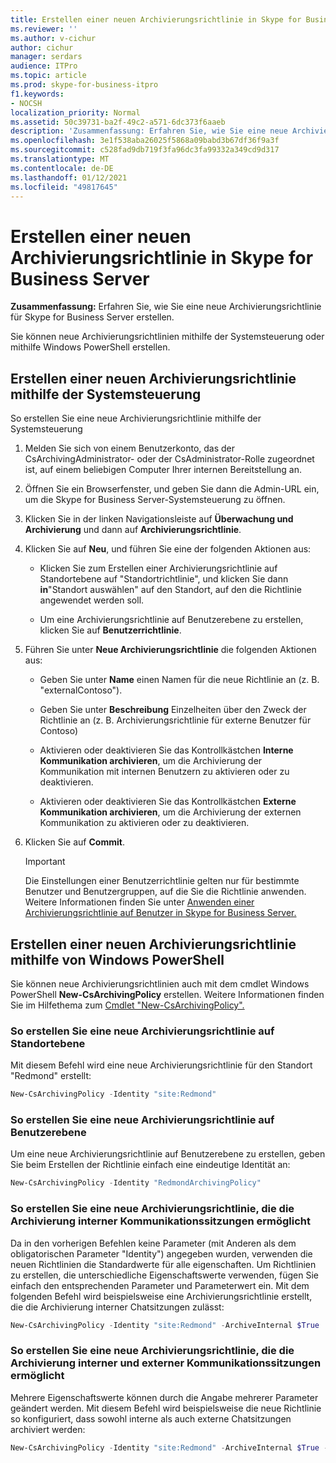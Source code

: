 ```yaml
---
title: Erstellen einer neuen Archivierungsrichtlinie in Skype for Business Server
ms.reviewer: ''
ms.author: v-cichur
author: cichur
manager: serdars
audience: ITPro
ms.topic: article
ms.prod: skype-for-business-itpro
f1.keywords:
- NOCSH
localization_priority: Normal
ms.assetid: 50c39731-ba2f-49c2-a571-6dc373f6aaeb
description: 'Zusammenfassung: Erfahren Sie, wie Sie eine neue Archivierungsrichtlinie für Skype for Business Server erstellen.'
ms.openlocfilehash: 3e1f538aba26025f5868a09babd3b67df36f9a3f
ms.sourcegitcommit: c528fad9db719f3fa96dc3fa99332a349cd9d317
ms.translationtype: MT
ms.contentlocale: de-DE
ms.lasthandoff: 01/12/2021
ms.locfileid: "49817645"
---
```

# <a name="create-a-new-archiving-policy-in-skype-for-business-server"></a>Erstellen einer neuen Archivierungsrichtlinie in Skype for Business Server

**Zusammenfassung:** Erfahren Sie, wie Sie eine neue Archivierungsrichtlinie für Skype for Business Server erstellen.
  
Sie können neue Archivierungsrichtlinien mithilfe der Systemsteuerung oder mithilfe Windows PowerShell erstellen.
  
## <a name="create-a-new-archiving-policy-by-using-the-control-panel"></a>Erstellen einer neuen Archivierungsrichtlinie mithilfe der Systemsteuerung

So erstellen Sie eine neue Archivierungsrichtlinie mithilfe der Systemsteuerung
  
1. Melden Sie sich von einem Benutzerkonto, das der CsArchivingAdministrator- oder der CsAdministrator-Rolle zugeordnet ist, auf einem beliebigen Computer Ihrer internen Bereitstellung an. 
    
2. Öffnen Sie ein Browserfenster, und geben Sie dann die Admin-URL ein, um die Skype for Business Server-Systemsteuerung zu öffnen. 
    
3. Klicken Sie in der linken Navigationsleiste auf **Überwachung und Archivierung** und dann auf **Archivierungsrichtlinie**.
    
4. Klicken Sie auf **Neu**, und führen Sie eine der folgenden Aktionen aus: 
    
   - Klicken Sie zum Erstellen einer Archivierungsrichtlinie auf Standortebene auf "Standortrichtlinie", und klicken Sie dann **in**"Standort auswählen" auf den Standort, auf den die Richtlinie angewendet werden soll.
    
   - Um eine Archivierungsrichtlinie auf Benutzerebene zu erstellen, klicken Sie auf **Benutzerrichtlinie**.
    
5. Führen Sie unter **Neue Archivierungsrichtlinie** die folgenden Aktionen aus:
    
   - Geben Sie unter **Name** einen Namen für die neue Richtlinie an (z. B. "externalContoso").
    
   - Geben Sie unter **Beschreibung** Einzelheiten über den Zweck der Richtlinie an (z. B. Archivierungsrichtlinie für externe Benutzer für Contoso)
    
   - Aktivieren oder deaktivieren Sie das Kontrollkästchen **Interne Kommunikation archivieren**, um die Archivierung der Kommunikation mit internen Benutzern zu aktivieren oder zu deaktivieren.
    
   - Aktivieren oder deaktivieren Sie das Kontrollkästchen **Externe Kommunikation archivieren**, um die Archivierung der externen Kommunikation zu aktivieren oder zu deaktivieren.
    
6. Klicken Sie auf **Commit**.
    
    > [!IMPORTANT]
    > Die Einstellungen einer Benutzerrichtlinie gelten nur für bestimmte Benutzer und Benutzergruppen, auf die Sie die Richtlinie anwenden. Weitere Informationen finden Sie unter [Anwenden einer Archivierungsrichtlinie auf Benutzer in Skype for Business Server.](apply-a-policy-to-users.md) 
  
## <a name="create-a-new-archiving-policy-by-using-windows-powershell"></a>Erstellen einer neuen Archivierungsrichtlinie mithilfe von Windows PowerShell

Sie können neue Archivierungsrichtlinien auch mit dem cmdlet Windows PowerShell **New-CsArchivingPolicy** erstellen. Weitere Informationen finden Sie im Hilfethema zum [Cmdlet "New-CsArchivingPolicy".](https://docs.microsoft.com/powershell/module/skype/new-csarchivingpolicy?view=skype-ps)
  
### <a name="to-create-a-new-archiving-policy-at-the-site-level"></a>So erstellen Sie eine neue Archivierungsrichtlinie auf Standortebene

Mit diesem Befehl wird eine neue Archivierungsrichtlinie für den Standort "Redmond" erstellt:
  
```PowerShell
New-CsArchivingPolicy -Identity "site:Redmond"
```

### <a name="to-create-a-new-archiving-policy-at-the-per-user-level"></a>So erstellen Sie eine neue Archivierungsrichtlinie auf Benutzerebene

Um eine neue Archivierungsrichtlinie auf Benutzerebene zu erstellen, geben Sie beim Erstellen der Richtlinie einfach eine eindeutige Identität an:
  
```PowerShell
New-CsArchivingPolicy -Identity "RedmondArchivingPolicy"
```

### <a name="to-create-a-new-archiving-policy-that-enables-archiving-of-internal-communication-sessions"></a>So erstellen Sie eine neue Archivierungsrichtlinie, die die Archivierung interner Kommunikationssitzungen ermöglicht

Da in den vorherigen Befehlen keine Parameter (mit Anderen als dem obligatorischen Parameter "Identity") angegeben wurden, verwenden die neuen Richtlinien die Standardwerte für alle eigenschaften. Um Richtlinien zu erstellen, die unterschiedliche Eigenschaftswerte verwenden, fügen Sie einfach den entsprechenden Parameter und Parameterwert ein. Mit dem folgenden Befehl wird beispielsweise eine Archivierungsrichtlinie erstellt, die die Archivierung interner Chatsitzungen zulässt: 
  
```PowerShell
New-CsArchivingPolicy -Identity "site:Redmond" -ArchiveInternal $True
```

### <a name="to-create-a-new-archiving-policy-that-enables-archiving-of-both-internal-and-external-communication-sessions"></a>So erstellen Sie eine neue Archivierungsrichtlinie, die die Archivierung interner und externer Kommunikationssitzungen ermöglicht

Mehrere Eigenschaftswerte können durch die Angabe mehrerer Parameter geändert werden. Mit diesem Befehl wird beispielsweise die neue Richtlinie so konfiguriert, dass sowohl interne als auch externe Chatsitzungen archiviert werden:
  
```PowerShell
New-CsArchivingPolicy -Identity "site:Redmond" -ArchiveInternal $True -ArchiveExternal $True
```
